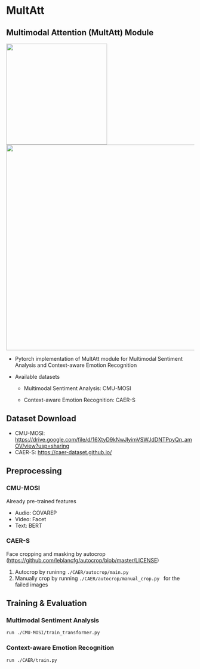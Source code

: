 # MultAtt

## Multimodal Attention (MultAtt) Module

<div>
<img width="270" src="https://user-images.githubusercontent.com/59352765/101871283-a6076d00-3bc6-11eb-93a0-e7c6cfe190c4.png">
<img width="550" src="https://user-images.githubusercontent.com/59352765/101871317-b3bcf280-3bc6-11eb-9734-62a7cf69cf85.png">
  
 - Pytorch implementation of MultAtt module for Multimodal Sentiment Analysis and Context-aware Emotion Recognition
 - Available datasets
 
    - Multimodal Sentiment Analysis: CMU-MOSI
  
    - Context-aware Emotion Recognition: CAER-S

## Dataset Download
  - CMU-MOSI: https://drive.google.com/file/d/16XtyD9kNwJlyimVSWJdDNTPpyQn_amOV/view?usp=sharing
  - CAER-S: https://caer-dataset.github.io/
  
## Preprocessing
  ### CMU-MOSI
  Already pre-trained features
  - Audio: COVAREP
  - Video: Facet
  - Text: BERT
  ### CAER-S
  Face cropping and masking by autocrop (https://github.com/leblancfg/autocrop/blob/master/LICENSE)
  1. Autocrop by runinng 
    ```
    ./CAER/autocrop/main.py
    ```
  2. Manually crop by running 
    ```
    ./CAER/autocrop/manual_crop.py 
    ```
    for the failed images
    
## Training & Evaluation
  ### Multimodal Sentiment Analysis
    run ./CMU-MOSI/train_transformer.py
    
  ### Context-aware Emotion Recognition
    run ./CAER/train.py
    
